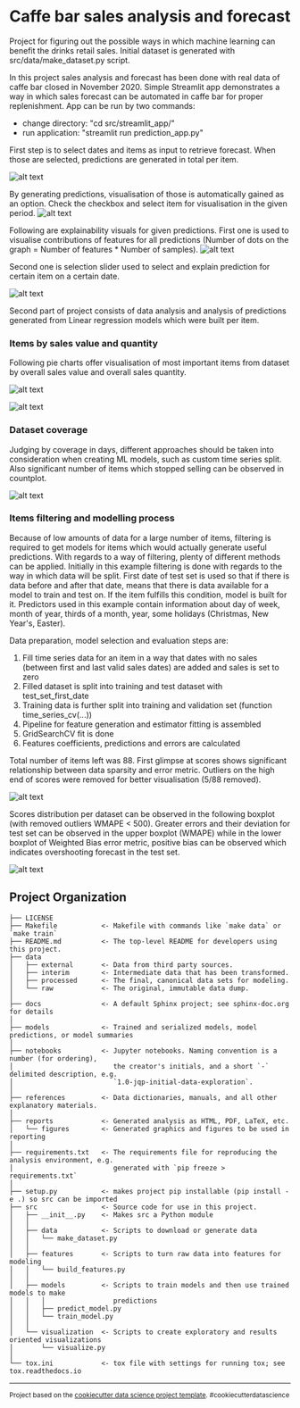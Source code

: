Caffe bar sales analysis and forecast
=====================================


Project for figuring out the possible ways in which machine learning can benefit the drinks retail sales.
Initial dataset is generated with src/data/make_dataset.py script.


In this project sales analysis and forecast has been done with real data of caffe bar closed in November 2020.
Simple Streamlit app demonstrates a way in which sales forecast can be automated in caffe bar for proper replenishment.
App can be run by two commands: 
- change directory: "cd src/streamlit_app/"
- run application: "streamlit run prediction_app.py"

First step is to select dates and items as input to retrieve forecast.
When those are selected, predictions are generated in total per item.

![alt text](images/select_dates_and_items.PNG)

By generating predictions, visualisation of those is automatically gained as an option.
Check the checkbox and select item for visualisation in the given period.
![alt text](images/visual_preds.PNG)

Following are explainability visuals for given predictions.
First one is used to visualise contributions of features for all predictions 
(Number of dots on the graph = Number of features * Number of samples).
![alt text](images/explain_preds.PNG)

Second one is selection slider used to select and explain prediction for certain item on a certain date.

![alt text](images/explain_preds_daily.PNG)


Second part of project consists of data analysis and analysis of 
predictions generated from Linear regression models which were built per item.

### Items by sales value and quantity

Following pie charts offer visualisation of most important items from dataset by overall sales value and
overall sales quantity.

![alt text](images/pie_chart_1.PNG)

![alt text](images/pie_chart_2.PNG)


### Dataset coverage

Judging by coverage in days, different approaches should be taken into consideration when creating ML models,
such as custom time series split. Also significant number of items which stopped selling can be observed in countplot.

![alt text](images/days_coverage.png)

### Items filtering and modelling process

Because of low amounts of data for a large number of items, filtering is required to get models for items 
which would actually generate useful predictions. With regards to a way of filtering, plenty of different methods can be applied.
Initially in this example filtering is done with regards to the way in which data will be split.
First date of test set is used so that if there is data before and after that date, means that there is data available for a model to train and test on.
If the item fulfills this condition, model is built for it. 
Predictors used in this example contain information about day of week, month of year, thirds of a month, year, some holidays (Christmas, New Year's, Easter). 

Data preparation, model selection and evaluation steps are:
1. Fill time series data for an item in a way that dates with no sales (between first and last valid sales dates) are added and sales is set to zero
2. Filled dataset is split into training and test dataset with test_set_first_date
3. Training data is further split into training and validation set (function time_series_cv(...))
3. Pipeline for feature generation and estimator fitting is assembled
4. GridSearchCV fit is done
5. Features coefficients, predictions and errors are calculated

Total number of items left was 88.
First glimpse at scores shows significant relationship between data sparsity and error metric. 
Outliers on the high end of scores were removed for better visualisation (5/88 removed).

![alt text](images/sparsity_and_wmape.PNG)

Scores distribution per dataset can be observed in the following boxplot (with removed outliers WMAPE < 500).
Greater errors and their deviation for test set can be observed in the upper boxplot (WMAPE) while in the lower boxplot of Weighted Bias error metric, 
positive bias can be observed which indicates overshooting forecast in the test set.

![alt text](images/datasets_wmape_wbias.PNG)


Project Organization
------------

    ├── LICENSE
    ├── Makefile           <- Makefile with commands like `make data` or `make train`
    ├── README.md          <- The top-level README for developers using this project.
    ├── data
    │   ├── external       <- Data from third party sources.
    │   ├── interim        <- Intermediate data that has been transformed.
    │   ├── processed      <- The final, canonical data sets for modeling.
    │   └── raw            <- The original, immutable data dump.
    │
    ├── docs               <- A default Sphinx project; see sphinx-doc.org for details
    │
    ├── models             <- Trained and serialized models, model predictions, or model summaries
    │
    ├── notebooks          <- Jupyter notebooks. Naming convention is a number (for ordering),
    │                         the creator's initials, and a short `-` delimited description, e.g.
    │                         `1.0-jqp-initial-data-exploration`.
    │
    ├── references         <- Data dictionaries, manuals, and all other explanatory materials.
    │
    ├── reports            <- Generated analysis as HTML, PDF, LaTeX, etc.
    │   └── figures        <- Generated graphics and figures to be used in reporting
    │
    ├── requirements.txt   <- The requirements file for reproducing the analysis environment, e.g.
    │                         generated with `pip freeze > requirements.txt`
    │
    ├── setup.py           <- makes project pip installable (pip install -e .) so src can be imported
    ├── src                <- Source code for use in this project.
    │   ├── __init__.py    <- Makes src a Python module
    │   │
    │   ├── data           <- Scripts to download or generate data
    │   │   └── make_dataset.py
    │   │
    │   ├── features       <- Scripts to turn raw data into features for modeling
    │   │   └── build_features.py
    │   │
    │   ├── models         <- Scripts to train models and then use trained models to make
    │   │   │                 predictions
    │   │   ├── predict_model.py
    │   │   └── train_model.py
    │   │
    │   └── visualization  <- Scripts to create exploratory and results oriented visualizations
    │       └── visualize.py
    │
    └── tox.ini            <- tox file with settings for running tox; see tox.readthedocs.io


--------

<p><small>Project based on the <a target="_blank" href="https://drivendata.github.io/cookiecutter-data-science/">cookiecutter data science project template</a>. #cookiecutterdatascience</small></p>
